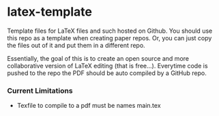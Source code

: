 # latex-template
Template files for LaTeX files and such hosted on Github. You should use this repo as a template when creating paper repos. Or, you can just copy the files out of it and put them in a different repo.

Essentially, the goal of this is to create an open source and more collaborative version of LaTeX editing (that is free...). Everytime code is pushed to the repo the PDF should be auto compiled by a GitHub repo. 

### Current Limitations
* Texfile to compile to a pdf must be names main.tex

